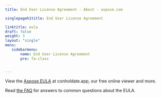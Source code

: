 ```yaml
---
title: End User License Agreement - About - aspose.com

singlepageh1title: End User License Agreement

linktitle: eula
draft: false
weight: 3
layout: "single"
menu:
   sidebarmenu: 
       name: End User License Agreement
       pre: fa-class


---
```



<div class="box1">
<p>View the <a href="https://products.conholdate.app/viewer/view/NaOfm5N5Y2cN9AGNQ/aspose_end-user-license-agreement_2021-01-19.pdf?preview=true.pdf" target="_blank" rel="noopener noreferrer">Aspose EULA</a> at conholdate.app, our free online viewer and more.</p>
<p>Read <a href="/legal/eula/faq" rel="alternate">the FAQ</a> for answers to common questions about the EULA.</p>
</div>
